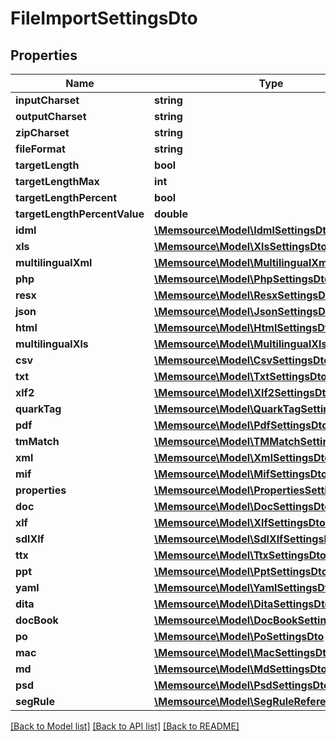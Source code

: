 # FileImportSettingsDto

## Properties
Name | Type | Description | Notes
------------ | ------------- | ------------- | -------------
**inputCharset** | **string** |  | [optional] 
**outputCharset** | **string** |  | [optional] 
**zipCharset** | **string** |  | [optional] 
**fileFormat** | **string** |  | [optional] 
**targetLength** | **bool** |  | [optional] 
**targetLengthMax** | **int** |  | [optional] 
**targetLengthPercent** | **bool** |  | [optional] 
**targetLengthPercentValue** | **double** |  | [optional] 
**idml** | [**\Memsource\Model\IdmlSettingsDto**](IdmlSettingsDto.md) |  | [optional] 
**xls** | [**\Memsource\Model\XlsSettingsDto**](XlsSettingsDto.md) |  | [optional] 
**multilingualXml** | [**\Memsource\Model\MultilingualXmlSettingsDto**](MultilingualXmlSettingsDto.md) |  | [optional] 
**php** | [**\Memsource\Model\PhpSettingsDto**](PhpSettingsDto.md) |  | [optional] 
**resx** | [**\Memsource\Model\ResxSettingsDto**](ResxSettingsDto.md) |  | [optional] 
**json** | [**\Memsource\Model\JsonSettingsDto**](JsonSettingsDto.md) |  | [optional] 
**html** | [**\Memsource\Model\HtmlSettingsDto**](HtmlSettingsDto.md) |  | [optional] 
**multilingualXls** | [**\Memsource\Model\MultilingualXlsSettingsDto**](MultilingualXlsSettingsDto.md) |  | [optional] 
**csv** | [**\Memsource\Model\CsvSettingsDto**](CsvSettingsDto.md) |  | [optional] 
**txt** | [**\Memsource\Model\TxtSettingsDto**](TxtSettingsDto.md) |  | [optional] 
**xlf2** | [**\Memsource\Model\Xlf2SettingsDto**](Xlf2SettingsDto.md) |  | [optional] 
**quarkTag** | [**\Memsource\Model\QuarkTagSettingsDto**](QuarkTagSettingsDto.md) |  | [optional] 
**pdf** | [**\Memsource\Model\PdfSettingsDto**](PdfSettingsDto.md) |  | [optional] 
**tmMatch** | [**\Memsource\Model\TMMatchSettingsDto**](TMMatchSettingsDto.md) |  | [optional] 
**xml** | [**\Memsource\Model\XmlSettingsDto**](XmlSettingsDto.md) |  | [optional] 
**mif** | [**\Memsource\Model\MifSettingsDto**](MifSettingsDto.md) |  | [optional] 
**properties** | [**\Memsource\Model\PropertiesSettingsDto**](PropertiesSettingsDto.md) |  | [optional] 
**doc** | [**\Memsource\Model\DocSettingsDto**](DocSettingsDto.md) |  | [optional] 
**xlf** | [**\Memsource\Model\XlfSettingsDto**](XlfSettingsDto.md) |  | [optional] 
**sdlXlf** | [**\Memsource\Model\SdlXlfSettingsDto**](SdlXlfSettingsDto.md) |  | [optional] 
**ttx** | [**\Memsource\Model\TtxSettingsDto**](TtxSettingsDto.md) |  | [optional] 
**ppt** | [**\Memsource\Model\PptSettingsDto**](PptSettingsDto.md) |  | [optional] 
**yaml** | [**\Memsource\Model\YamlSettingsDto**](YamlSettingsDto.md) |  | [optional] 
**dita** | [**\Memsource\Model\DitaSettingsDto**](DitaSettingsDto.md) |  | [optional] 
**docBook** | [**\Memsource\Model\DocBookSettingsDto**](DocBookSettingsDto.md) |  | [optional] 
**po** | [**\Memsource\Model\PoSettingsDto**](PoSettingsDto.md) |  | [optional] 
**mac** | [**\Memsource\Model\MacSettingsDto**](MacSettingsDto.md) |  | [optional] 
**md** | [**\Memsource\Model\MdSettingsDto**](MdSettingsDto.md) |  | [optional] 
**psd** | [**\Memsource\Model\PsdSettingsDto**](PsdSettingsDto.md) |  | [optional] 
**segRule** | [**\Memsource\Model\SegRuleReference**](SegRuleReference.md) |  | [optional] 

[[Back to Model list]](../README.md#documentation-for-models) [[Back to API list]](../README.md#documentation-for-api-endpoints) [[Back to README]](../README.md)


